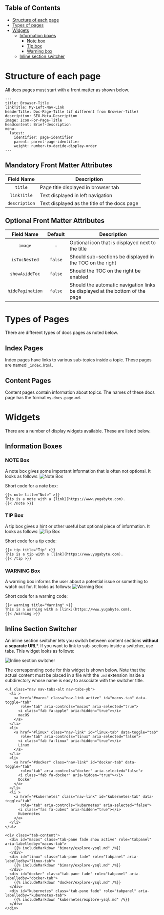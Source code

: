 
## Table of Contents

- [Structure of each page](#structure-of-each-page)
- [Types of pages](#types-of-pages)
- [Widgets](#widgets)
    - [Information boxes](#information-boxes)
        - [Note box](#note-box)
        - [Tip box](#tip-box)
        - [Warning box](#warning-box)
    - [Inline section switcher](#inline-section-switcher)


# Structure of each page

All docs pages must start with a front matter as shown below.

```
---
title: Browser-Title
linkTitle: My-Left-Nav-Link
headerTitle: Doc-Page-Title (if different from Browser-Title)
description: SEO-Meta-Description
image: Icon-For-Page-Title
headcontent: Brief-description
menu:
  latest:
    identifier: page-identifier
    parent: parent-page-identifier
    weight: number-to-decide-display-order
---
```
## Mandatory Front Matter Attributes

| Field Name      | Description           |
| :-------------: | --------------------- |
| `title`         | Page title displayed in browser tab |
| `linkTitle`     | Text displayed in left navigation |
| `description`   | Text displayed as the title of the docs page |

## Optional Front Matter Attributes

| Field Name      | Default | Description           |
| :-------------: | :-----: | --------------------- |
| `image`         | -       | Optional icon that is displayed next to the title |
| `isTocNested`   | `false` | Should sub-sections be displayed in the TOC on the right |
| `showAsideToc`  | `false` | Should the TOC on the right be enabled |
| `hidePagination`| `false` | Should the automatic navigation links be displayed at the bottom of the page |


# Types of Pages

There are different types of docs pages as noted below.

## Index Pages

Index pages have links to various sub-topics inside a topic. These pages are named `_index.html`. 

## Content Pages

Content pages contain information about topics. The names of these docs page has the format `my-docs-page.md`.

# Widgets

There are a number of display widgets available. These are listed below.

## Information Boxes

### NOTE Box

A note box gives some important information that is often not optional. It looks as follows:
![Note Box](https://raw.githubusercontent.com/yugabyte/docs/master/contributing/info-box-NOTE.png)

Short code for a note box:
```
{{< note title="Note" >}}
This is a note with a [link](https://www.yugabyte.com).
{{< /note >}}
```

### TIP Box

A tip box gives a hint or other useful but optional piece of information. It looks as follows:
![Tip Box](https://raw.githubusercontent.com/yugabyte/docs/master/contributing/info-box-TIP.png)

Short code for a tip code:
```
{{< tip title="Tip" >}}
This is a tip with a [link](https://www.yugabyte.com).
{{< /tip >}}
```

### WARNING Box

A warning box informs the user about a potential issue or something to watch out for. It looks as follows:
![Warning Box](https://raw.githubusercontent.com/yugabyte/docs/master/contributing/info-box-WARNING.png)

Short code for a warning code:
```
{{< warning title="Warning" >}}
This is a warning with a [link](https://www.yugabyte.com).
{{< /warning >}}
```


## Inline Section Switcher

An inline section switcher lets you switch between content sections **without a separate URL***. If you want to link to sub-sections inside a switcher, use tabs. This widget looks as follows:

![Inline section switcher](https://raw.githubusercontent.com/yugabyte/docs/master/contributing/inline-section-switcher.png)

The corresponding code for this widget is shown below. Note that the actual content must be placed in a file with the `.md` extension inside a subdirectory whose name is easy to associate with the switcher title.

```
<ul class="nav nav-tabs-alt nav-tabs-yb">
  <li >
    <a href="#macos" class="nav-link active" id="macos-tab" data-toggle="tab"
       role="tab" aria-controls="macos" aria-selected="true">
      <i class="fab fa-apple" aria-hidden="true"></i>
      macOS
    </a>
  </li>
  <li>
    <a href="#linux" class="nav-link" id="linux-tab" data-toggle="tab" 
       role="tab" aria-controls="linux" aria-selected="false">
      <i class="fab fa-linux" aria-hidden="true"></i>
      Linux
    </a>
  </li>
  <li>
    <a href="#docker" class="nav-link" id="docker-tab" data-toggle="tab"
       role="tab" aria-controls="docker" aria-selected="false">
      <i class="fab fa-docker" aria-hidden="true"></i>
      Docker
    </a>
  </li>
  <li >
    <a href="#kubernetes" class="nav-link" id="kubernetes-tab" data-toggle="tab"
       role="tab" aria-controls="kubernetes" aria-selected="false">
      <i class="fas fa-cubes" aria-hidden="true"></i>
      Kubernetes
    </a>
  </li>
</ul>

<div class="tab-content">
  <div id="macos" class="tab-pane fade show active" role="tabpanel" aria-labelledby="macos-tab">
    {{% includeMarkdown "binary/explore-ysql.md" /%}}
  </div>
  <div id="linux" class="tab-pane fade" role="tabpanel" aria-labelledby="linux-tab">
    {{% includeMarkdown "binary/explore-ysql.md" /%}}
  </div>
  <div id="docker" class="tab-pane fade" role="tabpanel" aria-labelledby="docker-tab">
    {{% includeMarkdown "docker/explore-ysql.md" /%}}
  </div>
  <div id="kubernetes" class="tab-pane fade" role="tabpanel" aria-labelledby="kubernetes-tab">
    {{% includeMarkdown "kubernetes/explore-ysql.md" /%}}
  </div>
</div>
```
